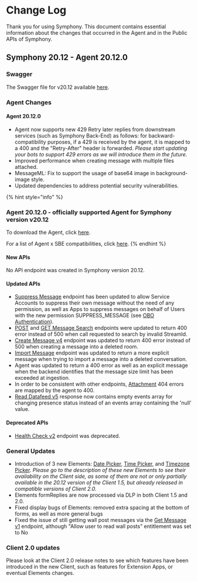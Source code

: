 # Change Log

Thank you for using Symphony. This document contains essential information about the changes that occurred in the Agent and in the Public APIs of Symphony.

## **Symphony 20.12 - Agent 20.12.0**

### Swagger

The Swagger file for v20.12 available [here](%20https://github.com/symphonyoss/symphony-api-spec/tree/20.12).

### Agent Changes

#### Agent 20.12.0

* Agent now supports new 429 Retry later replies from downstream services \(such as Symphony Back-End\) as follows: for backward-compatibility purposes, if a 429 is received by the agent, it is mapped to a 400 and the "Retry-After" header is forwarded. _Please start updating your bots to support 429 errors as we will introduce them in the future._
* Improved performance when creating message with multiple files attached.
* MessageML: Fix to support the usage of base64 image in background-image style.
* Updated dependencies to address potential security vulnerabilities.

{% hint style="info" %}
### Agent 20.12.0 - officially supported Agent for Symphony version v20.12

To download the Agent, click [here](%20https://storage.googleapis.com/sym-platform/developers/rest-api/agent-20.12.0.zip).

For a list of Agent x SBE compatibilities, click [here](agent-guide/sbe-x-agent-compatibility-matrix.md).
{% endhint %}

#### **New APIs**

No API endpoint was created in Symphony version 20.12.

#### **Updated APIs**

* [Suppress Message](https://developers.symphony.com/restapi/v20.12/reference#suppress-message) endpoint has been updated to allow Service Accounts to suppress their own message without the need of any permission, as well as Apps to suppress messages on behalf of Users with the new permission SUPPRESS\_MESSAGE \(see [OBO Authentication](../building-extension-applications-on-symphony/app-authentication/obo-authentication.md)\).
* [POST](https://developers.symphony.com/restapi/v20.12/reference#message-search-post) and [GET Message Search](https://developers.symphony.com/restapi/v20.12/reference#message-search-get) endpoints were updated to return 400 error instead of 500 when call requested to search by invalid StreamId.
* [Create Message v4](https://developers.symphony.com/restapi/v20.12/reference#create-message-v4) endpoint was updated to return 400 error instead of 500 when creating a message into a deleted room.
* [Import Message](https://developers.symphony.com/restapi/v20.12/reference#import-message-v4) endpoint was updated to return a more explicit message when trying to import a message into a deleted conversation.
* Agent was updated to return a 400 error as well as an explicit message when the backend identifies that the message size limit has been exceeded at ingestion.
* In order to be consistent with other endpoints, [Attachment](https://developers.symphony.com/restapi/v20.12/reference#attachment) 404 errors are mapped by the agent to 400.
* [Read Datafeed v5](https://developers.symphony.com/restapi/v20.12/reference#read-datafeed-v5) response now contains empty events array for changing presence status instead of an events array containing the 'null' value.

#### **Deprecated APIs**

* [Health Check v2](https://developers.symphony.com/restapi/v20.12/reference#health-check-v2) endpoint was deprecated.

### **General Updates**

* Introduction of 3 new Elements: [Date Picker](../building-bots-on-symphony/symphony-elements/available-elements/date-picker.md), [Time Picker](../building-bots-on-symphony/symphony-elements/available-elements/time-picker.md), and [Timezone Picker](../building-bots-on-symphony/symphony-elements/available-elements/timezone-picker.md). _Please go to the description of these new Elements to see their availability on the Client side, as some of them are not or only partially available in the 20.12 version of the Client 1.5, but already released in compatible versions of Client 2.0._
* Elements formReplies are now processed via DLP in both Client 1.5 and 2.0.
* Fixed display bugs of Elements: removed extra spacing at the bottom of forms, as well as more general bugs
* Fixed the issue of still getting wall post messages via the [Get Message v1](https://developers.symphony.com/restapi/v20.12/reference#get-message-v1) endpoint, although "Allow user to read wall posts" entitlement was set to No

### Client 2.0 updates

Please look at the Client 2.0 release notes to see which features have been introduced in the new Client, such as features for Extension Apps, or eventual Elements changes.

